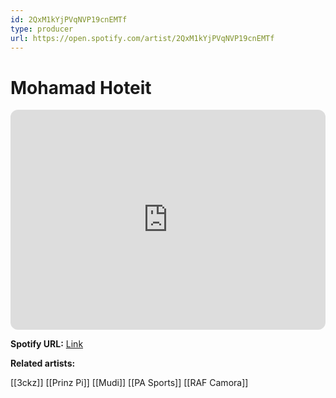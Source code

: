 ```yaml
---
id: 2QxM1kYjPVqNVP19cnEMTf
type: producer
url: https://open.spotify.com/artist/2QxM1kYjPVqNVP19cnEMTf
---
```

# Mohamad Hoteit

<iframe style="border-radius:12px" src="https://open.spotify.com/embed/artist/2QxM1kYjPVqNVP19cnEMTf" width="100%" height="352" frameBorder="0" allowfullscreen="" allow="autoplay; clipboard-write; encrypted-media; fullscreen; picture-in-picture" loading="lazy"></iframe>

**Spotify URL:** [Link](https://open.spotify.com/artist/2QxM1kYjPVqNVP19cnEMTf)

**Related artists:**

[[3ckz]]
[[Prinz Pi]]
[[Mudi]]
[[PA Sports]]
[[RAF Camora]]
